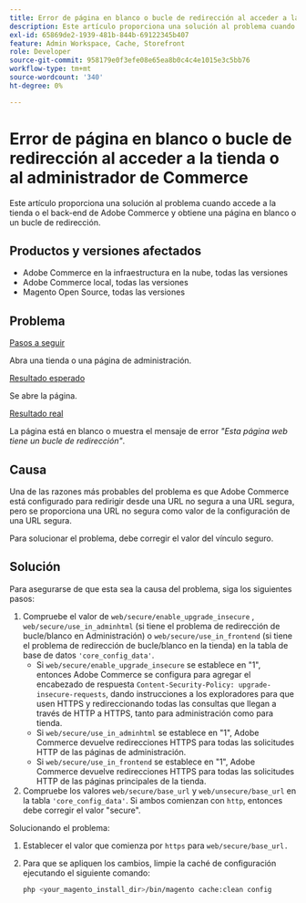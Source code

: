```yaml
---
title: Error de página en blanco o bucle de redirección al acceder a la tienda o al administrador de Commerce
description: Este artículo proporciona una solución al problema cuando accede a la tienda o el back-end de Adobe Commerce y obtiene una página en blanco o un bucle de redirección.
exl-id: 65869de2-1939-481b-844b-69122345b407
feature: Admin Workspace, Cache, Storefront
role: Developer
source-git-commit: 958179e0f3efe08e65ea8b0c4c4e1015e3c5bb76
workflow-type: tm+mt
source-wordcount: '340'
ht-degree: 0%

---
```


# Error de página en blanco o bucle de redirección al acceder a la tienda o al administrador de Commerce

Este artículo proporciona una solución al problema cuando accede a la tienda o el back-end de Adobe Commerce y obtiene una página en blanco o un bucle de redirección.

## Productos y versiones afectados

* Adobe Commerce en la infraestructura en la nube, todas las versiones
* Adobe Commerce local, todas las versiones
* Magento Open Source, todas las versiones

## Problema

<u>Pasos a seguir</u>

Abra una tienda o una página de administración.

<u>Resultado esperado</u>

Se abre la página.

<u>Resultado real</u>

La página está en blanco o muestra el mensaje de error *&quot;Esta página web tiene un bucle de redirección&quot;*.

## Causa

Una de las razones más probables del problema es que Adobe Commerce está configurado para redirigir desde una URL no segura a una URL segura, pero se proporciona una URL no segura como valor de la configuración de una URL segura.

Para solucionar el problema, debe corregir el valor del vínculo seguro.

## Solución

Para asegurarse de que esta sea la causa del problema, siga los siguientes pasos:

1. Compruebe el valor de `web/secure/enable_upgrade_insecure` , `web/secure/use_in_adminhtml` (si tiene el problema de redirección de bucle/blanco en Administración) o `web/secure/use_in_frontend` (si tiene el problema de redirección de bucle/blanco en la tienda) en la tabla de base de datos `'core_config_data'`.
   * Si `web/secure/enable_upgrade_insecure` se establece en &quot;1&quot;, entonces Adobe Commerce se configura para agregar el encabezado de respuesta `Content-Security-Policy: upgrade-insecure-requests`, dando instrucciones a los exploradores para que usen HTTPS y redireccionando todas las consultas que llegan a través de HTTP
a HTTPS, tanto para administración como para tienda.
   * Si `web/secure/use_in_adminhtml` se establece en &quot;1&quot;, Adobe Commerce devuelve redirecciones HTTPS para todas las solicitudes HTTP de las páginas de administración.
   * Si `web/secure/use_in_frontend` se establece en &quot;1&quot;, Adobe Commerce devuelve redirecciones HTTPS para todas las solicitudes HTTP de las páginas principales de la tienda.
1. Compruebe los valores `web/secure/base_url` y `web/unsecure/base_url` en la tabla `'core_config_data'`. Si ambos comienzan con    `http`, entonces debe corregir el valor &quot;secure&quot;.

Solucionando el problema:

1. Establecer el valor que comienza por `https` para `web/secure/base_url.`
1. Para que se apliquen los cambios, limpie la caché de configuración ejecutando el siguiente comando:

   ```bash
   php <your_magento_install_dir>/bin/magento cache:clean config
   ```
